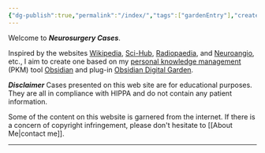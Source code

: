 ```yaml
---
{"dg-publish":true,"permalink":"/index/","tags":["gardenEntry"],"created":"2023-04-24T21:21:28.000-05:00","updated":"2023-05-11T15:15:43.055-05:00"}
---
```



Welcome to ***Neurosurgery Cases***.

Inspired by the websites [Wikipedia](https://www.wikipedia.org/), [Sci-Hub](https://www.sci-hub.st/), [Radiopaedia](https://radiopaedia.org/), and [Neuroangio](http://neuroangio.org/), etc., I aim to create one based on my [personal knowledge management](https://en.wikipedia.org/wiki/Personal_knowledge_management) (PKM) tool [Obsidian](https://obsidian.md/) and plug-in [Obsidian Digital Garden](https://dg-docs.ole.dev/).

***Disclaimer***
Cases presented on this web site are for educational purposes. They are all in compliance with HIPPA and do not contain any patient information.

Some of the content on this website is garnered from the internet. If there is a concern of copyright infringement, please don't hesitate to [[About Me\|contact me]].

---